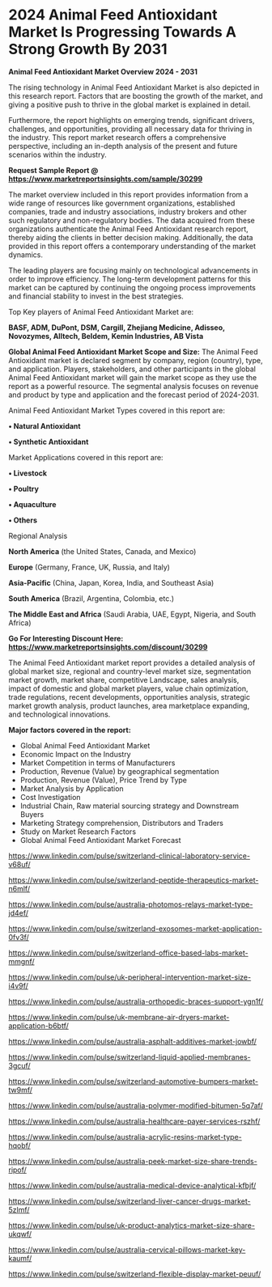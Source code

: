 # 2024 Animal Feed Antioxidant Market Is Progressing Towards A Strong Growth By 2031

<Strong> Animal Feed Antioxidant Market Overview 2024 - 2031</strong>

The rising technology in Animal Feed Antioxidant Market is also depicted in this research report. Factors that are boosting the growth of the market, and giving a positive push to thrive in the global market is explained in detail.

Furthermore, the report highlights on emerging trends, significant drivers, challenges, and opportunities, providing all necessary data for thriving in the industry. This report market research offers a comprehensive perspective, including an in-depth analysis of the present and future scenarios within the industry.

<strong>Request Sample Report @ <a href=https://www.marketreportsinsights.com/sample/30299>https://www.marketreportsinsights.com/sample/30299</a></strong>

The market overview included in this report provides information from a wide range of resources like government organizations, established companies, trade and industry associations, industry brokers and other such regulatory and non-regulatory bodies. The data acquired from these organizations authenticate the Animal Feed Antioxidant research report, thereby aiding the clients in better decision making. Additionally, the data provided in this report offers a contemporary understanding of the market dynamics.

The leading players are focusing mainly on technological advancements in order to improve efficiency. The long-term development patterns for this market can be captured by continuing the ongoing process improvements and financial stability to invest in the best strategies.

Top Key players of Animal Feed Antioxidant Market are:

<strong>BASF, ADM, DuPont, DSM, Cargill, Zhejiang Medicine, Adisseo, Novozymes, Alltech, Beldem, Kemin Industries, AB Vista</strong>

<strong><b>Global Animal Feed Antioxidant Market Scope and Size:</b></strong>
The Animal Feed Antioxidant market is declared segment by company, region (country), type, and application. Players, stakeholders, and other participants in the global Animal Feed Antioxidant market will gain the market scope as they use the report as a powerful resource. The segmental analysis focuses on revenue and product by type and application and the forecast period of 2024-2031.

Animal Feed Antioxidant Market Types covered in this report are:

<strong>• Natural Antioxidant

• Synthetic Antioxidant</strong>

Market Applications covered in this report are:

<strong>• Livestock

• Poultry

• Aquaculture

• Others</strong> 

Regional Analysis

<strong>North America</strong> (the United States, Canada, and Mexico)

<strong>Europe</strong> (Germany, France, UK, Russia, and Italy)

<strong>Asia-Pacific</strong> (China, Japan, Korea, India, and Southeast Asia)

<strong>South America</strong> (Brazil, Argentina, Colombia, etc.)

<strong>The Middle East and Africa</strong> (Saudi Arabia, UAE, Egypt, Nigeria, and South Africa)

<strong>Go For Interesting Discount Here: <a href=https://www.marketreportsinsights.com/discount/30299>https://www.marketreportsinsights.com/discount/30299</a></strong>

The Animal Feed Antioxidant market report provides a detailed analysis of global market size, regional and country-level market size, segmentation market growth, market share, competitive Landscape, sales analysis, impact of domestic and global market players, value chain optimization, trade regulations, recent developments, opportunities analysis, strategic market growth analysis, product launches, area marketplace expanding, and technological innovations.

<strong><b>Major factors covered in the report:</b></strong>
<ul>
  <li>Global Animal Feed Antioxidant Market </li>
  <li>Economic Impact on the Industry</li>
  <li>Market Competition in terms of Manufacturers</li>
  <li>Production, Revenue (Value) by geographical segmentation</li>
  <li>Production, Revenue (Value), Price Trend by Type</li>
  <li>Market Analysis by Application</li>
  <li>Cost Investigation</li>
  <li>Industrial Chain, Raw material sourcing strategy and Downstream Buyers</li>
  <li>Marketing Strategy comprehension, Distributors and Traders</li>
  <li>Study on Market Research Factors</li>
  <li>Global Animal Feed Antioxidant Market Forecast</li>
</ul>

<a href=https://www.linkedin.com/pulse/switzerland-clinical-laboratory-service-v68uf/>https://www.linkedin.com/pulse/switzerland-clinical-laboratory-service-v68uf/</a>

<a href=https://www.linkedin.com/pulse/switzerland-peptide-therapeutics-market-n6mlf/>https://www.linkedin.com/pulse/switzerland-peptide-therapeutics-market-n6mlf/</a>

<a href=https://www.linkedin.com/pulse/australia-photomos-relays-market-type-jd4ef/>https://www.linkedin.com/pulse/australia-photomos-relays-market-type-jd4ef/</a>

<a href=https://www.linkedin.com/pulse/switzerland-exosomes-market-application-0fv3f/>https://www.linkedin.com/pulse/switzerland-exosomes-market-application-0fv3f/</a>

<a href=https://www.linkedin.com/pulse/switzerland-office-based-labs-market-mmgnf/>https://www.linkedin.com/pulse/switzerland-office-based-labs-market-mmgnf/</a>

<a href=https://www.linkedin.com/pulse/uk-peripheral-intervention-market-size-i4v9f/>https://www.linkedin.com/pulse/uk-peripheral-intervention-market-size-i4v9f/</a>

<a href=https://www.linkedin.com/pulse/australia-orthopedic-braces-support-ygn1f/>https://www.linkedin.com/pulse/australia-orthopedic-braces-support-ygn1f/</a>

<a href=https://www.linkedin.com/pulse/uk-membrane-air-dryers-market-application-b6btf/>https://www.linkedin.com/pulse/uk-membrane-air-dryers-market-application-b6btf/</a>

<a href=https://www.linkedin.com/pulse/australia-asphalt-additives-market-jowbf/>https://www.linkedin.com/pulse/australia-asphalt-additives-market-jowbf/</a>

<a href=https://www.linkedin.com/pulse/switzerland-liquid-applied-membranes-3gcuf/>https://www.linkedin.com/pulse/switzerland-liquid-applied-membranes-3gcuf/</a>

<a href=https://www.linkedin.com/pulse/switzerland-automotive-bumpers-market-tw9mf/>https://www.linkedin.com/pulse/switzerland-automotive-bumpers-market-tw9mf/</a>

<a href=https://www.linkedin.com/pulse/australia-polymer-modified-bitumen-5q7af/>https://www.linkedin.com/pulse/australia-polymer-modified-bitumen-5q7af/</a>

<a href=https://www.linkedin.com/pulse/australia-healthcare-payer-services-rszhf/>https://www.linkedin.com/pulse/australia-healthcare-payer-services-rszhf/</a>

<a href=https://www.linkedin.com/pulse/australia-acrylic-resins-market-type-hqobf/>https://www.linkedin.com/pulse/australia-acrylic-resins-market-type-hqobf/</a>

<a href=https://www.linkedin.com/pulse/australia-peek-market-size-share-trends-ripof/>https://www.linkedin.com/pulse/australia-peek-market-size-share-trends-ripof/</a>

<a href=https://www.linkedin.com/pulse/australia-medical-device-analytical-kfbjf/>https://www.linkedin.com/pulse/australia-medical-device-analytical-kfbjf/</a>

<a href=https://www.linkedin.com/pulse/switzerland-liver-cancer-drugs-market-5zlmf/>https://www.linkedin.com/pulse/switzerland-liver-cancer-drugs-market-5zlmf/</a>

<a href=https://www.linkedin.com/pulse/uk-product-analytics-market-size-share-ukqwf/>https://www.linkedin.com/pulse/uk-product-analytics-market-size-share-ukqwf/</a>

<a href=https://www.linkedin.com/pulse/australia-cervical-pillows-market-key-kaumf/>https://www.linkedin.com/pulse/australia-cervical-pillows-market-key-kaumf/</a>

<a href=https://www.linkedin.com/pulse/switzerland-flexible-display-market-peuuf/>https://www.linkedin.com/pulse/switzerland-flexible-display-market-peuuf/</a>

